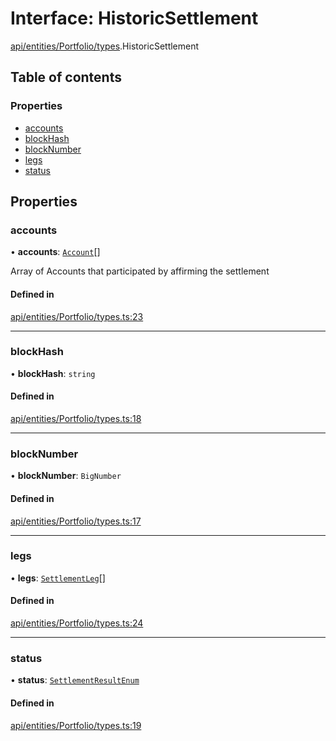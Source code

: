 # Interface: HistoricSettlement

[api/entities/Portfolio/types](../wiki/api.entities.Portfolio.types).HistoricSettlement

## Table of contents

### Properties

- [accounts](../wiki/api.entities.Portfolio.types.HistoricSettlement#accounts)
- [blockHash](../wiki/api.entities.Portfolio.types.HistoricSettlement#blockhash)
- [blockNumber](../wiki/api.entities.Portfolio.types.HistoricSettlement#blocknumber)
- [legs](../wiki/api.entities.Portfolio.types.HistoricSettlement#legs)
- [status](../wiki/api.entities.Portfolio.types.HistoricSettlement#status)

## Properties

### accounts

• **accounts**: [`Account`](../wiki/api.entities.Account.Account)[]

Array of Accounts that participated by affirming the settlement

#### Defined in

[api/entities/Portfolio/types.ts:23](https://github.com/PolymeshAssociation/polymesh-sdk/blob/2d3ac2ae/src/api/entities/Portfolio/types.ts#L23)

___

### blockHash

• **blockHash**: `string`

#### Defined in

[api/entities/Portfolio/types.ts:18](https://github.com/PolymeshAssociation/polymesh-sdk/blob/2d3ac2ae/src/api/entities/Portfolio/types.ts#L18)

___

### blockNumber

• **blockNumber**: `BigNumber`

#### Defined in

[api/entities/Portfolio/types.ts:17](https://github.com/PolymeshAssociation/polymesh-sdk/blob/2d3ac2ae/src/api/entities/Portfolio/types.ts#L17)

___

### legs

• **legs**: [`SettlementLeg`](../wiki/api.entities.Portfolio.types.SettlementLeg)[]

#### Defined in

[api/entities/Portfolio/types.ts:24](https://github.com/PolymeshAssociation/polymesh-sdk/blob/2d3ac2ae/src/api/entities/Portfolio/types.ts#L24)

___

### status

• **status**: [`SettlementResultEnum`](../wiki/types.SettlementResultEnum)

#### Defined in

[api/entities/Portfolio/types.ts:19](https://github.com/PolymeshAssociation/polymesh-sdk/blob/2d3ac2ae/src/api/entities/Portfolio/types.ts#L19)
